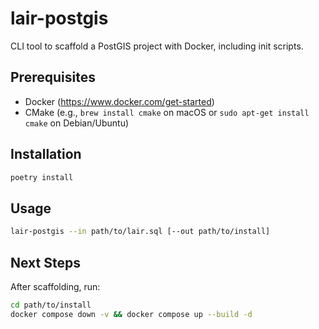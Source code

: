 # lair-postgis
CLI tool to scaffold a PostGIS project with Docker, including init scripts.

## Prerequisites
- Docker (https://www.docker.com/get-started)
- CMake (e.g., `brew install cmake` on macOS or `sudo apt-get install cmake` on Debian/Ubuntu)

## Installation
```bash
poetry install
```

## Usage
```bash
lair-postgis --in path/to/lair.sql [--out path/to/install]
```

## Next Steps
After scaffolding, run:
```bash
cd path/to/install
docker compose down -v && docker compose up --build -d
```
